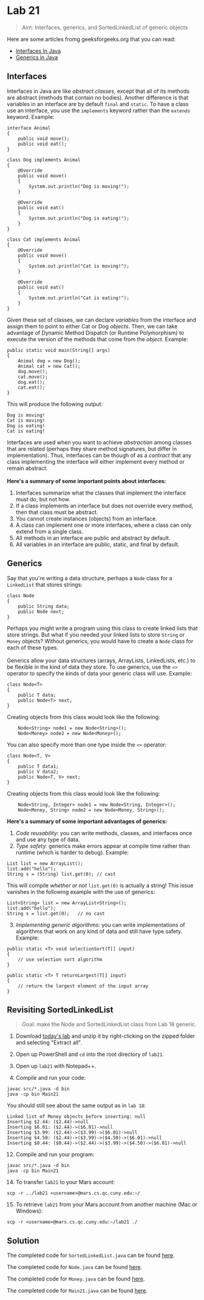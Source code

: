 # Lab 21

> Aim: Interfaces, generics, and SortedLinkedList of generic objects

Here are some articles fromg geeksforgeeks.org that you can read:
- [Interfaces In Java](https://www.geeksforgeeks.org/interfaces-in-java/)
- [Generics in Java](https://www.geeksforgeeks.org/generics-in-java/)


## Interfaces
Interfaces in Java are like *abstract classes*, except that all of its methods are abstract (methods that contain no bodies). Another difference is that variables in an interface are by default `final` and `static`. To have a class use an interface, you use the `implements` keyword rather than the `extends` keyword. Example:<br>
```
interface Animal
{
    public void move();
    public void eat();
}

class Dog implements Animal
{
    @Override
    public void move() 
    {
        System.out.println("Dog is moving!");
    }

    @Override
    public void eat()
    {
        System.out.println("Dog is eating!");
    }
}

class Cat implements Animal
{
    @Override
    public void move() 
    {
        System.out.println("Cat is moving!");
    }

    @Override
    public void eat()
    {
        System.out.println("Cat is eating!");
    }
}
```
Given these set of classes, we can declare *variables* from the interface and assign them to point to either Cat or Dog *objects*. Then, we can take advantage of Dynamic Method Dispatch (or Runtime Polymorphism) to execute the version of the methods that come from the *object*. Example:<br>

```
public static void main(String[] args)
{
    Animal dog = new Dog();
    Animal cat = new Cat();
    dog.move();
    cat.move();
    dog.eat();
    cat.eat();
}
```

This will produce the following output:
```
Dog is moving!
Cat is moving!
Dog is eating!
Cat is eating!
```
Interfaces are used when you want to achieve *abstraction* among classes that are related (perhaps they share method signatures, but differ in implementation). Thus, interfaces can be though of as a *contract* that any class implementing the interface will either implement every method or remain abstract.<br><br>
**Here's a summary of some important points about interfaces:**
1. Interfaces summarize what the classes that implement the interface must do, but not how.
2. If a class implements an interface but does not override every method, then that class must be abstract.
3. You cannot create instances (objects) from an interface.
4. A class can implement one or more interfaces, where a class can only extend from a single class.
5. All methods in an interface are public and abstract by default.
6. All variables in an interface are public, static, and final by default.

## Generics
Say that you're writing a data structure, perhaps a `Node` class for a `LinkedList` that stores strings:
```
class Node
{
    public String data;
    public Node next;
}
```
Perhaps you might write a program using this class to create linked lists that store strings. But what if you needed your linked lists to store `String` or `Money` objects? Without generics, you would have to create a `Node` class for each of these types.<br><br>
Generics allow your data structures (arrays, ArrayLists, LinkedLists, etc.) to be flexible in the kind of data they store. To use generics, use the `<>` operator to specify the kinds of data your generic class will use. Example:
``` 
class Node<T>
{
    public T data;
    public Node<T> next;
}
```
Creating objects from this class would look like the following:
```
    Node<String> node1 = new Node<String>();
    Node<Money> node2 = new Node<Money>();
```
You can also specify more than one type inside the `<>` operator:
```
class Node<T, V>
{
    public T data1;
    public V data2;
    public Node<T, V> next;
}
```
Creating objects from this class would look like the following:
```
    Node<String, Integer> node1 = new Node<String, Integer>();
    Node<Money, String> node2 = new Node<Money, String>();
```
**Here's a summary of some important advantages of generics:**
1. *Code reusability*: you can write methods, classes, and interfaces once and use any type of data. 
2. *Type safety*: generics make errors appear at compile time rather than runtime (which is harder to debug). Example:
```
List list = new ArrayList();
list.add("hello");
String s = (String) list.get(0); // cast
```
This will compile *whether or not* `list.get(0)` is actually a string! This issue vanishes in the following example with the use of generics:
```
List<String> list = new ArrayList<String>();
list.add("hello");
String s = list.get(0);   // no cast
```
3. *Implementing generic algorithms*: you can write implementations of algorithms that work on any kind of data and still have type safety. Example:

```
public static <T> void selectionSort(T[] input)
{
    // use selection sort algorithm
}

public static <T> T returnLargest(T[] input)
{
    // return the largest element of the input array
}
```

## Revisiting SortedLinkedList
> Goal: make the Node and SortedLinkedList class from Lab 18 generic. 

1. Download <a href="/Misc/TODO/lab21.zip" download>today's lab</a> and unzip it by right-clicking on the zipped folder and selecting "Extract all".

2. Open up PowerShell and `cd` into the root directory of `lab21`. 

4. Open up `lab21` with Notepad++.

12. Compile and run your code:
```
javac src/*.java -d bin
java -cp bin Main21
```
You should still see about the same output as in `lab 18`:
```
Linked list of Money objects before inserting: null
Inserting $2.44: ($2.44)->null
Inserting $6.01: ($2.44)->($6.01)->null
Inserting $3.99: ($2.44)->($3.99)->($6.01)->null
Inserting $4.50: ($2.44)->($3.99)->($4.50)->($6.01)->null
Inserting $0.44: ($0.44)->($2.44)->($3.99)->($4.50)->($6.01)->null
```

12. Compile and run your program:
```
javac src/*.java -d bin
java -cp bin Main21
```

14. To transfer `lab21` to your Mars account:
```
scp -r ../lab21 <username>@mars.cs.qc.cuny.edu:~/
```

15. To retrieve `lab21` from your Mars account from another machine (Mac or Windows):
```
scp -r <username>@mars.cs.qc.cuny.edu:~/lab21 ./
```


## Solution
The completed code for `SortedLinkedList.java` can be found <a href="/Misc/Solutions/Lab21/SortedLinkedList.java" target="_blank">here</a>.

The completed code for `Node.java` can be found <a href="/Misc/Solutions/Lab21/Node.java" target="_blank">here</a>.

The completed code for `Money.java` can be found <a href="/Misc/Solutions/Lab21/Money.java" target="_blank">here</a>.

The completed code for `Main21.java` can be found <a href="/Misc/Solutions/Lab21/Main21.java" target="_blank">here</a>.